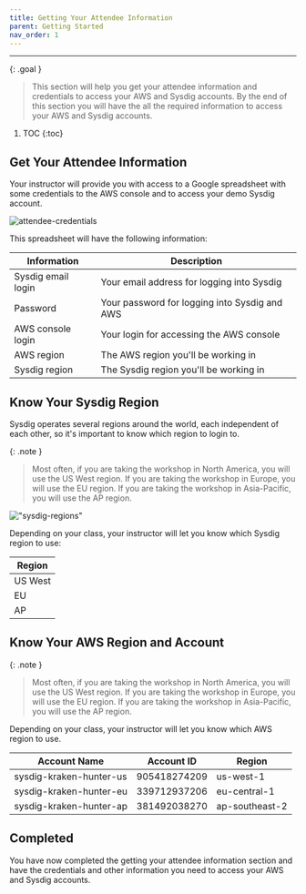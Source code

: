 ```yaml
---
title: Getting Your Attendee Information
parent: Getting Started
nav_order: 1
---
```


---

{: .goal }
> This section will help you get your attendee information and credentials to access your AWS and Sysdig accounts. By the end of this section you will have the all the required information to access your AWS and Sysdig accounts.

1. TOC
{:toc}

## Get Your Attendee Information

Your instructor will provide you with access to a Google spreadsheet with some credentials to the AWS console and to access your demo Sysdig account.

![attendee-credentials]({{site.baseurl}}/assets/images/spreadsheet.png)

This spreadsheet will have the following information:

| Information | Description |
|------------|-------------|
| Sysdig email login | Your email address for logging into Sysdig |
| Password | Your password for logging into Sysdig and AWS |
| AWS console login | Your login for accessing the AWS console |
| AWS region | The AWS region you'll be working in |
| Sysdig region | The Sysdig region you'll be working in |

## Know Your Sysdig Region

Sysdig operates several regions around the world, each independent of each other, so it's important to know which region to login to. 

{: .note }
> Most often, if you are taking the workshop in North America, you will use the US West region. If you are taking the workshop in Europe, you will use the EU region. If you are taking the workshop in Asia-Pacific, you will use the AP region.

!["sysdig-regions"]({{site.baseurl}}/assets/images/sysdig-regions.png)

Depending on your class, your instructor will let you know which Sysdig region to use:

  | Region |
  |--------|
  | US West |
  | EU |
  | AP |

## Know Your AWS Region and Account

{: .note }
> Most often, if you are taking the workshop in North America, you will use the US West region. If you are taking the workshop in Europe, you will use the EU region. If you are taking the workshop in Asia-Pacific, you will use the AP region.

Depending on your class, your instructor will let you know which AWS region to use.

  | Account Name | Account ID | Region |
  |--------------|------------|--------|
  | sysdig-kraken-hunter-us | 905418274209 | us-west-1 |
  | sysdig-kraken-hunter-eu | 339712937206 | eu-central-1 |
  | sysdig-kraken-hunter-ap | 381492038270 | ap-southeast-2 |

## Completed

You have now completed the getting your attendee information section and have the credentials and other information you need to access your AWS and Sysdig accounts.
